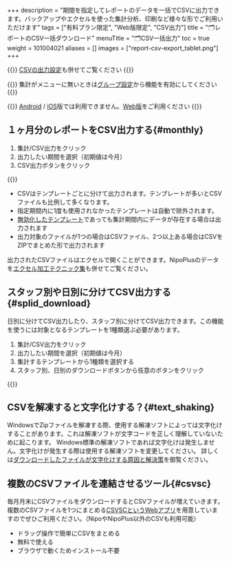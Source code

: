 +++
description = "期間を指定してレポートのデータを一括でCSVに出力できます。バックアップやエクセルを使った集計分析、印刷など様々な形でご利用いただけます"
tags = ["有料プラン限定", "Web版限定", "CSV出力"]
title = "🗂️レポートのCSV一括ダウンロード"
menuTitle = "🗂️CSV一括出力"
toc = true
weight = 101004021
aliases = []
images = ["report-csv-export_tablet.png"]
+++

{{<info>}}
[CSVの出力設定](/docs/manual/analytics/csvoption/)も併せてご覧ください
{{</info>}}


{{<info>}}
集計がメニューに無いときは[グループ設定](/docs/manual/initial-setting/setting-group/#optionalFunction)から機能を有効にしてください
{{</info>}}


{{<warning>}}
[Android](/docs/system/mobile-install/#googlePlay) / [iOS](/docs/system/mobile-install/#appStore)版では利用できません。[Web版](/docs/system/mobile-install/#web)をご利用ください
{{</warning>}}

## １ヶ月分のレポートをCSV出力する{#monthly}


1. 集計/CSV出力をクリック
2. 出力したい期間を選択（初期値は今月）
3. CSV出力ボタンをクリック

{{<icatch filename="report-csv-export1" msg="たくさんのレポートを１枚のCSVにまとめて出力できるよ。電子化の強みだね" alice="pc">}}

- CSVはテンプレートごとに分けて出力されます。テンプレートが多いとCSVファイルも比例して多くなります。
- 指定期間内に1度も使用されなかったテンプレートは自動で除外されます。
- [無効化したテンプレート](/docs/manual/initial-setting/template/make/#disableTemplate)であっても集計期間内にデータが存在する場合は出力されます
- 出力対象のファイルが1つの場合はCSVファイル、2つ以上ある場合はCSVをZIPでまとめた形で出力されます

出力されたCSVファイルはエクセルで開くことができます。NipoPlusのデータを[エクセル加工テクニック集](/excel/)も併せてご覧ください。


## スタッフ別や日別に分けてCSV出力する{#splid_download}

日別に分けてCSV出力したり、スタッフ別に分けてCSV出力できます。この機能を使うには対象となるテンプレートを1種類選ぶ必要があります。



1. 集計/CSV出力をクリック
2. 出力したい期間を選択（初期値は今月）
3. 集計するテンプレートから1種類を選択する
4. スタッフ別、日別のダウンロードボタンから任意のボタンをクリック

{{<icatch filename="selectable-csv-download" msg="日別やスタッフ別に分けてレポートのダウンロードが可能です">}}



## CSVを解凍すると文字化けする？{#text_shaking}

WindowsでZipファイルを解凍する際、使用する解凍ソフトによっては文字化けすることがあります。これは解凍ソフトが文字コードを正しく理解していないために起こります。
Windows標準の解凍ソフトであれば文字化けは発生しません。文字化けが発生する際は使用する解凍ソフトを変更してください。
詳しくは[ダウンロードしたファイルが文字化けする原因と解決策](/tech/mojibake/)を御覧ください。



## 複数のCSVファイルを連結させるツール{#csvsc}


毎月月末にCSVファイルをダウンロードするとCSVファイルが増えていきます。
複数のCSVファイルを1つにまとめる[CSVSCというWebアプリ](/tips/csvsc/)を用意していますのでぜひご利用ください。（NipoやNipoPlus以外のCSVも利用可能）

- ドラッグ操作で簡単にCSVをまとめる
- 無料で使える
- ブラウザで動くためインストール不要


